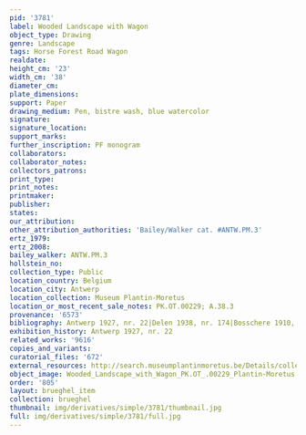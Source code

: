 ```yaml
---
pid: '3781'
label: Wooded Landscape with Wagon
object_type: Drawing
genre: Landscape
tags: Horse Forest Road Wagon
realdate: 
height_cm: '23'
width_cm: '38'
diameter_cm: 
plate_dimensions: 
support: Paper
drawing_medium: Pen, bistre wash, blue watercolor
signature: 
signature_location: 
support_marks: 
further_inscription: PF monogram
collaborators: 
collaborator_notes: 
collectors_patrons: 
print_type: 
print_notes: 
printmaker: 
publisher: 
states: 
our_attribution: 
other_attribution_authorities: 'Bailey/Walker cat. #ANTW.PM.3'
ertz_1979: 
ertz_2008: 
bailey_walker: ANTW.PM.3
hollstein_no: 
collection_type: Public
location_country: Belgium
location_city: Antwerp
location_collection: Museum Plantin-Moretus
location_or_most_recent_sale_notes: PK.OT.00229; A.38.3
provenance: '6573'
bibliography: Antwerp 1927, nr. 22|Delen 1938, nr. 174|Bosschere 1910, p. 22
exhibition_history: Antwerp 1927, nr. 22
related_works: '9616'
copies_and_variants: 
curatorial_files: '672'
external_resources: http://search.museumplantinmoretus.be/Details/collect/276960
object_image: Wooded_Landscape_with_Wagon_PK.OT_.00229_Plantin-Moretus.jpg
order: '805'
layout: brueghel_item
collection: brueghel
thumbnail: img/derivatives/simple/3781/thumbnail.jpg
full: img/derivatives/simple/3781/full.jpg
---
```

